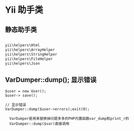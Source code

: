 # Yii 助手类



## 静态助手类
```php

yii\helpers\Html
yii\helpers\ArrayHelper
yii\helpers\StringHelper
yii\helpers\FileHelper
yii\helpers\Json

```



## VarDumper::dump(); 显示错误

```
$user = new User();
$user-> save();

// 显示错误
VarDumper::dump($user->errors);exit(0);

  VarDumper是用来替换掉问题多多的PHP内置函数var_dump和print_r的
  VarDumper::dump($var)直接调用
```